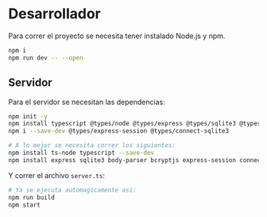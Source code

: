 # Desarrollador
Para correr el proyecto se necesita tener instalado Node.js y npm.
```bash
npm i
npm run dev -- --open
```

## Servidor
Para el servidor se necesitan las dependencias:
```bash
npm init -y
npm install typescript @types/node @types/express @types/sqlite3 @types/bcryptjs ts-node
npm i --save-dev @types/express-session @types/connect-sqlite3

# A lo mejor se necesita correr los siguientes:
npm install ts-node typescript --save-dev
npm install express sqlite3 body-parser bcryptjs express-session connect-sqlite3
```
Y correr el archivo `server.ts`:
```bash
# Ya se ejecuta automagicamente asi:
npm run build
npm start
```
